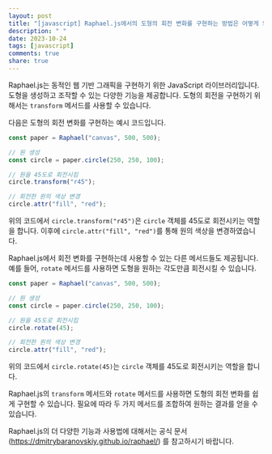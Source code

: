 ```yaml
---
layout: post
title: "[javascript] Raphael.js에서의 도형의 회전 변화를 구현하는 방법은 어떻게 되는가?"
description: " "
date: 2023-10-24
tags: [javascript]
comments: true
share: true
---
```


Raphael.js는 동적인 웹 기반 그래픽을 구현하기 위한 JavaScript 라이브러리입니다. 도형을 생성하고 조작할 수 있는 다양한 기능을 제공합니다. 도형의 회전을 구현하기 위해서는 `transform` 메서드를 사용할 수 있습니다.

다음은 도형의 회전 변화를 구현하는 예시 코드입니다.

```javascript
const paper = Raphael("canvas", 500, 500);

// 원 생성
const circle = paper.circle(250, 250, 100);

// 원을 45도로 회전시킴
circle.transform("r45");

// 회전한 원의 색상 변경
circle.attr("fill", "red");
```

위의 코드에서 `circle.transform("r45")`은 `circle` 객체를 45도로 회전시키는 역할을 합니다. 이후에 `circle.attr("fill", "red")`를 통해 원의 색상을 변경하였습니다.

Raphael.js에서 회전 변화를 구현하는데 사용할 수 있는 다른 메서드들도 제공됩니다. 예를 들어, `rotate` 메서드를 사용하면 도형을 원하는 각도만큼 회전시킬 수 있습니다.

```javascript
const paper = Raphael("canvas", 500, 500);

// 원 생성
const circle = paper.circle(250, 250, 100);

// 원을 45도로 회전시킴
circle.rotate(45);

// 회전한 원의 색상 변경
circle.attr("fill", "red");
```

위의 코드에서 `circle.rotate(45)`는 `circle` 객체를 45도로 회전시키는 역할을 합니다.

Raphael.js의 `transform` 메서드와 `rotate` 메서드를 사용하면 도형의 회전 변화를 쉽게 구현할 수 있습니다. 필요에 따라 두 가지 메서드를 조합하여 원하는 결과를 얻을 수 있습니다.

Raphael.js의 더 다양한 기능과 사용법에 대해서는 공식 문서 (https://dmitrybaranovskiy.github.io/raphael/) 를 참고하시기 바랍니다.
